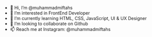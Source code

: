 - 👋 Hi, I’m @muhammadmiftahs
- 👀 I’m interested in FrontEnd Developer
- 🌱 I’m currently learning HTML, CSS, JavaScript, UI & UX Designer
- 💞️ I’m looking to collaborate on Github 
- 📫 Reach me at Instagram: @muhammadmiftahs

<!---
muhammadmiftahs/muhammadmiftahs is a ✨ special ✨ repository because its `README.md` (this file) appears on your GitHub profile.
You can click the Preview link to take a look at your changes.
--->
